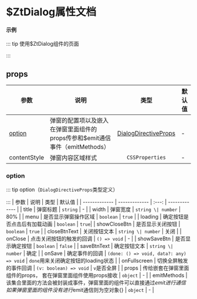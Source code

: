 # $ZtDialog属性文档

#### 示例

::: tip 使用$ZtDialog组件的页面

:::

## props

| 参数  | 说明 | 类型 | 默认值 |
| ------------- | ------------- | :---: | -------------  |
| [option](#Option) | 弹窗的配置项以及嵌入在弹窗里面组件的props传参和$emit通信事件（emitMethods） | [DialogDirectiveProps](#Option) | - |
| contentStyle | 弹窗内容区域样式 | `CSSProperties` | - |

### option

::: tip option（`DialogDirectiveProps`类型定义）

:::
| 参数  | 说明 | 类型 | 默认值 |
| ------------- | ------------- | :---: | -------------  |
| title | 弹窗标题 | `string` | - |
| width | 弹窗宽度 | `string \| number` | 80% |
| menu | 是否显示弹窗操作区域 | `boolean` | `true` |
| loading | 确定按钮是否点击后有加载动画 | `boolean` | `true`|
| showCloseBtn | 是否显示关闭按钮 | `boolean` | `true` |
| closeBtnText | 关闭按钮文本 | `string \| number` | 关闭 |
| onClose | 点击关闭按钮的触发的回调 | `() => void` | - |
| showSaveBtn | 是否显示确定按钮 | `boolean` | `false` |
| saveBtnText | 确定按钮文本 | `string \| number` | 确定 |
| onSave | 确定事件的回调 | `(done: () => void, data?: any) => void` | `done`用来关闭确定按钮的loading状态 |
| onFullscreen | 切换全屏触发的事件回调  | `(v: boolean) => void` | `v`是否全屏 |
| props | 传给嵌套在弹窗里面组件的props， 套在弹窗里面组件使用props接收 | `object` | - |
| emitMethods | 该集合里面的方法会被封装成事件，弹窗里面的组件可以直接通过$emit进行通信 如果弹窗里面的组件没有进行$emit通信则为空对象{} | `object` | - |
